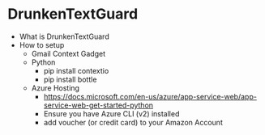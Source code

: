 # DrunkenTextGuard
* What is DrunkenTextGuard
* How to setup
  * Gmail Context Gadget
  * Python 
    * pip install contextio 
    * pip install bottle
  * Azure Hosting  
    * https://docs.microsoft.com/en-us/azure/app-service-web/app-service-web-get-started-python
    * Ensure you have Azure CLI (v2) installed
    * add voucher (or credit card) to your Amazon Account
